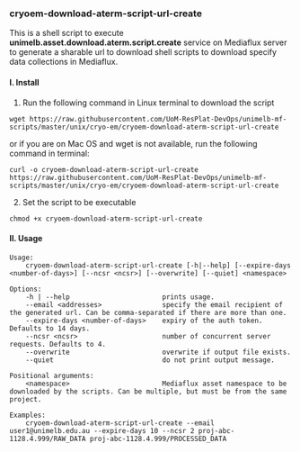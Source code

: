 ### cryoem-download-aterm-script-url-create

This is a shell script to execute **unimelb.asset.download.aterm.script.create** service on Mediaflux server to generate a sharable url to download shell scripts to download specify data collections in Mediaflux.

#### I. Install

1. Run the following command in Linux terminal to download the script
```
wget https://raw.githubusercontent.com/UoM-ResPlat-DevOps/unimelb-mf-scripts/master/unix/cryo-em/cryoem-download-aterm-script-url-create
```
or if you are on Mac OS and wget is not available, run the following command in terminal:
```
curl -o cryoem-download-aterm-script-url-create https://raw.githubusercontent.com/UoM-ResPlat-DevOps/unimelb-mf-scripts/master/unix/cryo-em/cryoem-download-aterm-script-url-create
```
2. Set the script to be executable
```
chmod +x cryoem-download-aterm-script-url-create
```

#### II. Usage
```
Usage:
    cryoem-download-aterm-script-url-create [-h|--help] [--expire-days <number-of-days>] [--ncsr <ncsr>] [--overwrite] [--quiet] <namespace>

Options:
    -h | --help                       prints usage.
    --email <addresses>               specify the email recipient of the generated url. Can be comma-separated if there are more than one.
    --expire-days <number-of-days>    expiry of the auth token. Defaults to 14 days.
    --ncsr <ncsr>                     number of concurrent server requests. Defaults to 4.
    --overwrite                       overwrite if output file exists.
    --quiet                           do not print output message.

Positional arguments:
    <namespace>                       Mediaflux asset namespace to be downloaded by the scripts. Can be multiple, but must be from the same project.

Examples:
    cryoem-download-aterm-script-url-create --email user1@unimelb.edu.au --expire-days 10 --ncsr 2 proj-abc-1128.4.999/RAW_DATA proj-abc-1128.4.999/PROCESSED_DATA
```

